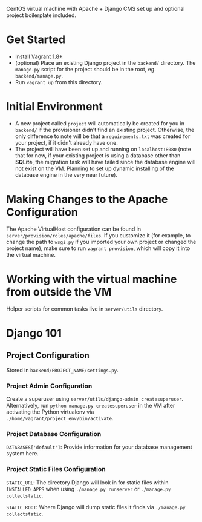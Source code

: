 CentOS virtual machine with Apache + Django CMS set up and optional
project boilerplate included.

# Get Started

* Install [Vagrant 1.8+](https://www.vagrantup.com/)
* (optional) Place an existing Django project in the `backend/` directory. The
`manage.py` script for the project should be in the root,
eg. `backend/manage.py`.
* Run `vagrant up` from this directory.

# Initial Environment

* A new project called `project` will automatically be created for you in
`backend/` if the provisioner didn't find an existing project. Otherwise,
the only difference to note will be that a `requirements.txt` was created for
your project, if it didn't already have one.
* The project will have been set up and running on `localhost:8080` (note that
  for now, if your existing project is using a database other than **SQLite**,
  the migration task will have failed since the database engine will not exist
  on the VM. Planning to set up dynamic installing
  of the database engine in the very near future).

# Making Changes to the Apache Configuration

The Apache VirtualHost configuration can be found in
`server/provision/roles/apache/files`. If you customize it (for example, to
change the path to `wsgi.py` if you imported your own project or changed the
project name), make sure to run `vagrant provision`, which will copy it
into the virtual machine.

# Working with the virtual machine from outside the VM

Helper scripts for common tasks live in `server/utils` directory.

# Django 101

## Project Configuration

Stored in `backend/PROJECT_NAME/settings.py`.

### Project Admin Configuration ###

Create a superuser using `server/utils/django-admin createsuperuser`. Alternatively,
run `python manage.py createsuperuser` in the VM after activating the Python
virtualenv via `./home/vagrant/project_env/bin/activate`.

### Project Database Configuration ####

`DATABASES['default']`: Provide information for your database
management system here.

### Project Static Files Configuration ####

`STATIC_URL`: The directory Django will look in for static files within `INSTALLED_APPS` when using `./manage.py runserver` or `./manage.py collectstatic`.

`STATIC_ROOT`: Where Django will dump static files it finds via `./manage.py collectstatic`.

